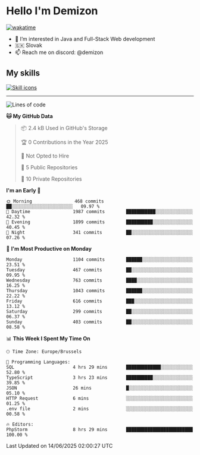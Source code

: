 # Hello I'm Demizon
[![wakatime](https://wakatime.com/badge/user/6ad1949f-d6d7-44f9-9eee-c35e54cc499b.svg)](https://wakatime.com/@6ad1949f-d6d7-44f9-9eee-c35e54cc499b)
- 👀 I’m interested in Java and Full-Stack Web development
- 🇸🇰 Slovak
- 📫 Reach me on discord: @demizon

## My skills
[![Skill icons](https://skillicons.dev/icons?i=java,js,ts,html,css,react,nextjs,tailwind,supabase,py,git,docker,linux,mysql,postgres,mongo&theme=dark)](https://github.com/Demizon3433)

---

<!--START_SECTION:waka-->
![Lines of code](https://img.shields.io/badge/From%20Hello%20World%20I%27ve%20Written-1.5%20million%20lines%20of%20code-blue)

**🐱 My GitHub Data** 

> 📦 2.4 kB Used in GitHub's Storage 
 > 
> 🏆 0 Contributions in the Year 2025
 > 
> 🚫 Not Opted to Hire
 > 
> 📜 5 Public Repositories 
 > 
> 🔑 10 Private Repositories 
 > 
**I'm an Early 🐤** 

```text
🌞 Morning                468 commits         ██░░░░░░░░░░░░░░░░░░░░░░░   09.97 % 
🌆 Daytime                1987 commits        ███████████░░░░░░░░░░░░░░   42.32 % 
🌃 Evening                1899 commits        ██████████░░░░░░░░░░░░░░░   40.45 % 
🌙 Night                  341 commits         ██░░░░░░░░░░░░░░░░░░░░░░░   07.26 % 
```
📅 **I'm Most Productive on Monday** 

```text
Monday                   1104 commits        ██████░░░░░░░░░░░░░░░░░░░   23.51 % 
Tuesday                  467 commits         ██░░░░░░░░░░░░░░░░░░░░░░░   09.95 % 
Wednesday                763 commits         ████░░░░░░░░░░░░░░░░░░░░░   16.25 % 
Thursday                 1043 commits        ██████░░░░░░░░░░░░░░░░░░░   22.22 % 
Friday                   616 commits         ███░░░░░░░░░░░░░░░░░░░░░░   13.12 % 
Saturday                 299 commits         ██░░░░░░░░░░░░░░░░░░░░░░░   06.37 % 
Sunday                   403 commits         ██░░░░░░░░░░░░░░░░░░░░░░░   08.58 % 
```


📊 **This Week I Spent My Time On** 

```text
🕑︎ Time Zone: Europe/Brussels

💬 Programming Languages: 
SQL                      4 hrs 29 mins       █████████████░░░░░░░░░░░░   52.80 % 
TypeScript               3 hrs 23 mins       ██████████░░░░░░░░░░░░░░░   39.85 % 
JSON                     26 mins             █░░░░░░░░░░░░░░░░░░░░░░░░   05.10 % 
HTTP Request             6 mins              ░░░░░░░░░░░░░░░░░░░░░░░░░   01.25 % 
.env file                2 mins              ░░░░░░░░░░░░░░░░░░░░░░░░░   00.58 % 

🔥 Editors: 
PhpStorm                 8 hrs 29 mins       █████████████████████████   100.00 % 
```


 Last Updated on 14/06/2025 02:00:27 UTC
<!--END_SECTION:waka-->
